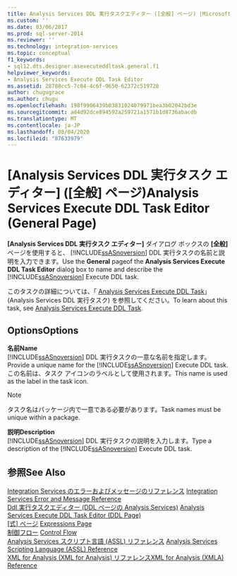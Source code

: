 ```yaml
---
title: Analysis Services DDL 実行タスクエディター ([全般] ページ) |Microsoft Docs
ms.custom: ''
ms.date: 03/06/2017
ms.prod: sql-server-2014
ms.reviewer: ''
ms.technology: integration-services
ms.topic: conceptual
f1_keywords:
- sql12.dts.designer.asexecuteddltask.general.f1
helpviewer_keywords:
- Analysis Services Execute DDL Task Editor
ms.assetid: 28788cc5-7c84-4c6f-9650-62372c519728
author: chugugrace
ms.author: chugu
ms.openlocfilehash: 198f9906439b03831024079971bea3b02042bd3e
ms.sourcegitcommit: ad4d92dce894592a259721a1571b1d8736abacdb
ms.translationtype: MT
ms.contentlocale: ja-JP
ms.lasthandoff: 08/04/2020
ms.locfileid: "87633979"
---
```

# <a name="analysis-services-execute-ddl-task-editor-general-page"></a><span data-ttu-id="eec4d-102">[Analysis Services DDL 実行タスク エディター] ([全般] ページ)</span><span class="sxs-lookup"><span data-stu-id="eec4d-102">Analysis Services Execute DDL Task Editor (General Page)</span></span>
  <span data-ttu-id="eec4d-103">**[Analysis Services DDL 実行タスク エディター]** ダイアログ ボックスの **[全般]** ページを使用すると、 [!INCLUDE[ssASnoversion](../includes/ssasnoversion-md.md)] DDL 実行タスクの名前と説明を入力できます。</span><span class="sxs-lookup"><span data-stu-id="eec4d-103">Use the **General** pageof the **Analysis Services Execute DDL Task Editor** dialog box to name and describe the [!INCLUDE[ssASnoversion](../includes/ssasnoversion-md.md)] Execute DDL task.</span></span>  
  
 <span data-ttu-id="eec4d-104">このタスクの詳細については、「 [Analysis Services Execute DDL Task](control-flow/analysis-services-execute-ddl-task.md)」(Analysis Services DDL 実行タスク) を参照してください。</span><span class="sxs-lookup"><span data-stu-id="eec4d-104">To learn about this task, see [Analysis Services Execute DDL Task](control-flow/analysis-services-execute-ddl-task.md).</span></span>  
  
## <a name="options"></a><span data-ttu-id="eec4d-105">Options</span><span class="sxs-lookup"><span data-stu-id="eec4d-105">Options</span></span>  
 <span data-ttu-id="eec4d-106">**名前**</span><span class="sxs-lookup"><span data-stu-id="eec4d-106">**Name**</span></span>  
 <span data-ttu-id="eec4d-107">[!INCLUDE[ssASnoversion](../includes/ssasnoversion-md.md)] DDL 実行タスクの一意な名前を指定します。</span><span class="sxs-lookup"><span data-stu-id="eec4d-107">Provide a unique name for the [!INCLUDE[ssASnoversion](../includes/ssasnoversion-md.md)] Execute DDL task.</span></span> <span data-ttu-id="eec4d-108">この名前は、タスク アイコンのラベルとして使用されます。</span><span class="sxs-lookup"><span data-stu-id="eec4d-108">This name is used as the label in the task icon.</span></span>  
  
> [!NOTE]  
>  <span data-ttu-id="eec4d-109">タスク名はパッケージ内で一意である必要があります。</span><span class="sxs-lookup"><span data-stu-id="eec4d-109">Task names must be unique within a package.</span></span>  
  
 <span data-ttu-id="eec4d-110">**説明**</span><span class="sxs-lookup"><span data-stu-id="eec4d-110">**Description**</span></span>  
 <span data-ttu-id="eec4d-111">[!INCLUDE[ssASnoversion](../includes/ssasnoversion-md.md)] DDL 実行タスクの説明を入力します。</span><span class="sxs-lookup"><span data-stu-id="eec4d-111">Type a description of the [!INCLUDE[ssASnoversion](../includes/ssasnoversion-md.md)] Execute DDL task.</span></span>  
  
## <a name="see-also"></a><span data-ttu-id="eec4d-112">参照</span><span class="sxs-lookup"><span data-stu-id="eec4d-112">See Also</span></span>  
 <span data-ttu-id="eec4d-113">[Integration Services のエラーおよびメッセージのリファレンス](../../2014/integration-services/integration-services-error-and-message-reference.md) </span><span class="sxs-lookup"><span data-stu-id="eec4d-113">[Integration Services Error and Message Reference](../../2014/integration-services/integration-services-error-and-message-reference.md) </span></span>  
 <span data-ttu-id="eec4d-114">[Ddl 実行タスクエディター &#40;DDL ページの Analysis Services&#41;](../../2014/integration-services/analysis-services-execute-ddl-task-editor-ddl-page.md) </span><span class="sxs-lookup"><span data-stu-id="eec4d-114">[Analysis Services Execute DDL Task Editor &#40;DDL Page&#41;](../../2014/integration-services/analysis-services-execute-ddl-task-editor-ddl-page.md) </span></span>  
 <span data-ttu-id="eec4d-115">[[式] ページ](expressions/expressions-page.md) </span><span class="sxs-lookup"><span data-stu-id="eec4d-115">[Expressions Page](expressions/expressions-page.md) </span></span>  
 <span data-ttu-id="eec4d-116">[制御フロー](control-flow/control-flow.md) </span><span class="sxs-lookup"><span data-stu-id="eec4d-116">[Control Flow](control-flow/control-flow.md) </span></span>  
 <span data-ttu-id="eec4d-117">[Analysis Services スクリプト言語 &#40;ASSL&#41; リファレンス](https://docs.microsoft.com/bi-reference/assl/analysis-services-scripting-language-assl-for-xmla) </span><span class="sxs-lookup"><span data-stu-id="eec4d-117">[Analysis Services Scripting Language &#40;ASSL&#41; Reference](https://docs.microsoft.com/bi-reference/assl/analysis-services-scripting-language-assl-for-xmla) </span></span>  
 [<span data-ttu-id="eec4d-118">XML for Analysis (XML for Analysis) リファレンス</span><span class="sxs-lookup"><span data-stu-id="eec4d-118">XML for Analysis  &#40;XMLA&#41; Reference</span></span>](https://docs.microsoft.com/bi-reference/xmla/xml-for-analysis-xmla-reference)  
  
  
